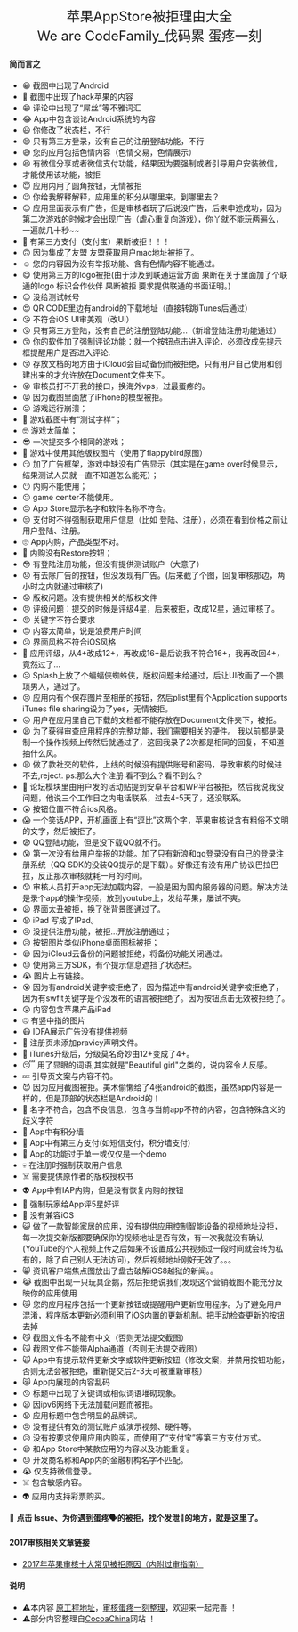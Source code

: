 <p align="center" style="font-size:24px">
	苹果AppStore被拒理由大全<br>
    <span style="font-size:24px"> 
        We are CodeFamily_伐码累
    </span>
	<span style="font-size:24px"> 
		蛋疼一刻
	</span>
</p>
<!-- 上面的内容在生成页面中删除 -->


 
#### 简而言之

- 😀 截图中出现了Android
- 😬 截图中出现了hack苹果的内容
- 😁 评论中出现了“屌丝”等不雅词汇
- 😂 App中包含谈论Android系统的内容
- 😃 你修改了状态栏，不行
- 😄 只有第三方登录，没有自己的注册登陆功能，不行
- 😅 您的应用包括色情内容（色情交易，色情展示）
- 😆 有微信分享或者微信支付功能，结果因为要强制或者引导用户安装微信，才能使用该功能，被拒
- 😇 应用内用了圆角按钮，无情被拒
- 😉 你给我解释解释，应用里的积分从哪里来，到哪里去？
- 😊 应用里面表示有广告，但是审核者玩了后说没广告，后来申述成功，因为第二次游戏的时候才会出现广告（虐心重复向游戏），你丫就不能玩两遍么，一遍就几十秒~~
- 🙂 有第三方支付（支付宝）果断被拒！！！
- 🙃 因为集成了友盟  友盟获取用户mac地址被拒了。
- ☺️ 您的内容因为没有举报功能、含有色情内容不能通过。
- 😋 使用第三方的logo被拒(由于涉及到联通运营方面 果断在关于里面加了个联通的logo 标识合作伙伴 果断被拒 要求提供联通的书面证明。)
- 😌 没给测试帐号 
- 😍 QR CODE里边有android的下载地址（直接转跳iTunes后通过）
- 😘 不符合iOS UI审美观（改UI）
- 😗 只有第三方登陆，没有自己的注册登陆功能...（新增登陆注册功能通过）
- 😙 你的软件加了强制评论功能：就一个按钮点击进入评论，必须改成先提示框提醒用户是否进入评论.
- 😚 存放文档的地方由于iCloud会自动备份而被拒绝，只有用户自己使用和创建出来的才允许放在Document文件夹下。
- 😜 审核员打不开我的接口，换海外vps，过最蛋疼的。
- 😝 因为截图里面放了iPhone的模型被拒。 
- 😛 游戏运行崩溃；
- 🤑 游戏截图中有“测试字样”；
- 🤓 游戏太简单；
- 😎 一次提交多个相同的游戏；
- 🤗 游戏中使用其他版权图片（使用了flappybird原图）
- 😏 加了广告框架，游戏中缺没有广告显示（其实是在game over时候显示，结果测试人员就一直不知道怎么能死）；
- 😶 内购不能使用；
- 😐 game center不能使用。
- 😑 App Store显示名字和软件名称不符合。
- 😒 支付时不得强制获取用户信息（比如 登陆、注册），必须在看到价格之前让用户登陆、注册。
- 🙄 App内购，产品类型不对。
- 🤔 内购没有Restore按钮；
- 😳 有登陆注册功能，但没有提供测试账户（大意了）
- 😞 有去除广告的按钮，但没发现有广告。(后来截了个图，回复审核那边，两小时之内就通过审核了)
- 😟 版权问题。没有提供相关的版权文件
- 😠 评级问题：提交的时候是评级4星，后来被拒，改成12星，通过审核了。
- 😡 关键字不符合要求
- 😔 内容太简单，说是浪费用户时间
- 😕 界面风格不符合iOS风格
- 🙁 应用评级，从4+改成12+，再改成16+最后说我不符合16+，我再改回4+，竟然过了...
- ☹️ Splash上放了个蝙蝠侠蜘蛛侠，版权问题未给通过，后让UI改画了一个猥琐男人，通过了。
- 😣 应用内有个保存图片至相册的按钮，然后plist里有个Application supports iTunes file sharing设为了yes，无情被拒。
- 😖 用户在应用里自己下载的文档都不能存放在Document文件夹下，被拒。
- 😫 为了获得审查应用程序的完整功能，我们需要相关的硬件。
我以前都是录制一个操作视频上传然后就通过了，这回我录了2次都是相同的回复，不知道抽什么风。
- 😩 做了款社交的软件，上线的时候没有提供账号和密码，导致审核的时候进不去,reject. ps:那么大个注册 看不到么？看不到么？  
- 😤 论坛模块里由用户发的活动贴提到安卓平台和WP平台被拒，然后我说我没问题，他说三个工作日之内电话联系，过去4-5天了，还没联系。
- 😮 按钮位置不符合ios风格。
- 😱 一个笑话APP，开机画面上有“逗比”这两个字，苹果审核说含有粗俗不文明的文字，然后被拒了。
- 😨 QQ登陆功能，但是没下载QQ就不行。 
- 😰 第一次没有给用户举报的功能。加了只有新浪和qq登录没有自己的登录注册系统（QQ SDK的没装QQ提示的是下载）。好像还有没有用户协议巴拉巴拉，反正那次审核就耗一月的时间。
- 😯 审核人员打开app无法加载内容，一般是因为国内服务器的问题。解决方法是录个app的操作视频，放到youtube上，发给苹果，屡试不爽。
- 😦 界面太丑被拒，换了张背景图通过了。
- 😧 iPad 写成了IPad。
- 😢 没提供注册功能，被拒...开放注册通过；
- 😥 按钮图片类似iPhone桌面图标被拒；
- 😪 因为iCloud云备份的问题被拒绝，将备份功能关闭通过。
- 😓 使用第三方SDK，有个提示信息遮挡了状态栏。
- 😭 图片上有链接。
- 😵 因为有android关键字被拒绝了，因为描述中有android关键字被拒绝了，因为有swfit关键字是个没发布的语言被拒绝了。因为按钮点击无效被拒绝了。
- 😲 内容包含苹果产品iPad
- 🤐 有竖中指的图片
- 😷 IDFA展示广告没有提供视频 
- 🤒 注册页未添加pravicy声明文件。
- 🤕 iTunes升级后，分级莫名奇妙由12+变成了4+。
- 😴 用了显眼的词语,其实就是"Beautiful girl"之类的，说内容令人反感。
- 💤 引导页文案与内容不符。
- 😈 因为应用截图被拒。美术偷懒给了4张android的截图，虽然app内容是一样的，但是顶部的状态栏是Android的！
- 👿 名字不符合，包含不良信息，包含与当前app不符的内容，包含特殊含义的歧义字符
- 👹 App中有积分墙
- 👺 App中有第三方支付(如短信支付，积分墙支付)
- 👻 App的功能过于单一或仅仅是一个demo
- 💀 在注册时强制获取用户信息
- ☠️ 需要提供原作者的版权授权书
- 👽 App中有IAP内购，但是没有恢复内购的按钮
- 👾 强制玩家给App评5星好评
- 🤖 没有兼容iOS
- 😺 做了一款智能家居的应用，没有提供应用控制智能设备的视频地址没拒，每一次提交新版都要确保你的视频地址是否有效，有一次我就没有确认(YouTube的个人视频上传之后如果不设置成公共视频过一段时间就会转为私有的，除了自己别人无法访问)，然后视频地址刚好无效了。。。
- 😸 资讯客户端焦点图放出了盘古破解iOS8越狱的新闻。。
- 😹 截图中出现一只玩具企鹅，然后拒绝说我们发现这个营销截图不能充分反映你的应用使用
- 😻 您的应用程序包括一个更新按钮或提醒用户更新应用程序。为了避免用户混淆，程序版本更新必须利用了iOS内置的更新机制。把手动检查更新的按钮去掉
- 😼 截图文件名不能有中文（否则无法提交截图）
- 😽 截图文件不能带Alpha通道（否则无法提交截图）
- 🙀 App中有提示软件更新文字或软件更新按钮（修改文案，并禁用按钮功能，否则无法会被拒绝，重新提交后2-3天可被重新审核）
- 😿 App内展现的内容乱码
- 😯 标题中出现了关键词或相似词语堆砌现象。
- 😦 因ipv6网络下无法加载问题而被拒。
- 😧 应用标题中包含明显的品牌词。
- 😢 没有提供有效的测试账户或演示视频、硬件等。
- 😥 没有按要求使用应用内购买，而使用了“支付宝”等第三方支付方式。
- 😪 和App Store中某款应用的内容以及功能重复。
- 😓 开发商名称和App内的金融机构名字不匹配。
- 😭 仅支持微信登录。
- ☠️ 包含敏感内容。
- 👽 应用内支持彩票购买。
 


🙌 **点击 Issue、为你遇到蛋疼🗣的被拒，找个发泄👙的地方，就是这里了。**



#### 2017审核相关文章链接

- [2017年苹果审核十大常见被拒原因（内附过审指南）](http://www.jianshu.com/p/51e28a565dc0)



















#### 说明
- ⚠️本内容 [原工程地址](https://github.com/jcccn/Why-Reject)，[审核蛋疼一刻整理](https://github.com/CustomPBWaters/Apple-GitHub-NewIdea/blob/master/AppStore被拒（emoji表情告诉你）理由大全_16%7E17.md)，欢迎来一起完善 ！
- ⚠️部分内容整理自[CocoaChina](http://www.cocoachina.com/appstore/20141107/10165.html)网站 ！

